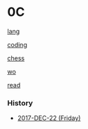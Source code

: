 
0C
======

[lang](https://github.com/ttltrk/ELSE/blob/master/LAN/ENG/LAN.MD)

[coding](https://github.com/ttltrk/PRG/blob/master/CODING.MD)

[chess](https://github.com/ttltrk/ELSE/blob/master/CHESS/CHESS.MD)

[wo](https://github.com/ttltrk/ELSE/blob/master/PWR/PWR.MD)

[read](https://github.com/ttltrk/BKS/blob/master/README.MD)


### History

- [2017-DEC-22 (Friday)](https://github.com/ttltrk/0con/blob/master/0con/HISTORY/2017-12-22.MD)

